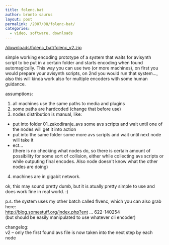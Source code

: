 ```yaml
---
title: folenc.bat
author: bronto saurus
layout: post
permalink: /2007/08/folenc-bat/
categories:
  - video, software, downloads
---
```

<a href="/downloads/folenc_bat/folenc_v2.zip" target="_blank" >/downloads/folenc_bat/folenc_v2.zip</a>

simple working encoding prototype of a system that waits for avisynth script to be put in a certain folder and starts encoding when found automagically. This way you can use two (or more machines), on first you would prepare your avisynth scripts, on 2nd you would run that system&#8230;, also this will kinda work also for multiple encoders with some human guidance.

assumptions:  
1. all machines use the same paths to media and plugins  
2. some paths are hardcoded (change that before use)  
3. nodes distribution is manual, like:  
- put into folder 01\_zakodiranje\_avs some avs scripts and wait until one of the nodes will get it into action  
- put into the same folder some more avs scripts and wait until next node will take it  
- ect&#8230;  
(there is no checking what nodes do, so there is certain amount of possibility for some sort of collision, either while collecting avs scripts or while outputing final encodes. Also node doesn't know what the other nodes are doing)  
4. machines are in gigabit network.

ok, this may sound pretty dumb, but it is atually pretty simple to use and does work fine in real world. :) 

p.s. the system uses my other batch called flvenc, which you can also grab here:  
<a href="http://blog.somestuff.org/index.php?entry=entry070622-140254" target="_blank" >http://blog.somestuff.org/index.php?ent &#8230; 622-140254</a>  
(but should be easily manipulated to use whatever cli encoder)

changelog:  
v2 &#8211; only the first found avs file is now taken into the next step by each node